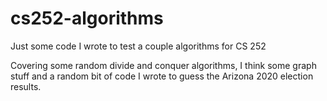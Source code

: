 # cs252-algorithms
Just some code I wrote to test a couple algorithms for CS 252

Covering some random divide and conquer algorithms, I think some graph stuff and a random bit of code I wrote to guess the Arizona 2020 election results.
